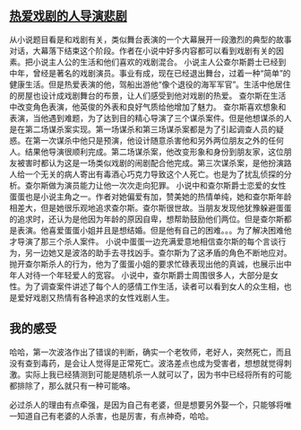 ## [热爱戏剧的人导演悲剧](https://book.douban.com/review/8136625/)

从小说题目看是和戏剧有关，类似舞台表演的一个大幕展开一段激烈的典型的故事对话，大幕落下结束这个阶段。作者在小说中好多内容都可以看到戏剧有关的因素。把小说主人公的生活和他们喜欢的戏剧混合。
    小说主人公查尔斯爵士已经到中年，曾经是著名的戏剧演员。事业有成，现在已经退出舞台，过着一种“简单”的健康生活。但是热爱表演的他，驾船出游他“像个退役的海军军官”。生活中他居住的房屋也设计成戏剧舞台的布景，让人们感受到他对戏剧的热爱。
      查尔斯在生活中改变角色表演，他英俊的外表和良好气质给他增加了魅力。
      查尔斯喜欢想象和表演，当他遇到难题，为了达到目的精心导演了三个谋杀案件。但是他想谋杀的人是在第二场谋杀案实现。第一场谋杀和第三场谋杀案都是为了引起调查人员的疑惑。在第一次谋杀中他只是预演，他设计随意杀害他和另外两位朋友之外的任何人。结果他导演很顺利完成。第二场谋杀案，他改变形象和身份到朋友家，这位朋友被害时都认为这是一场类似戏剧的闹剧配合他完成。第三次谋杀案，是他扮演路人给一个无关的病人寄出有毒酒心巧克力导致这个人死亡。也是为了扰乱侦探的分析。查尔斯做为演员能力让他一次次走向犯罪。
        小说中和查尔斯爵士恋爱的女性蛋蛋也是小说主角之一。作者对她偏爱有加，赞美她的热情单纯，她和查尔斯年龄相差大，但是她很乐观地追求查尔斯。查尔斯很世故。当朋友发现他犹豫躲避蛋蛋的追求时，还认为是他因为年龄的原因自卑，想帮助鼓励他们两位。但是查尔斯都是表演。他喜爱蛋蛋小姐并且是想结婚。但是他有自己的困难。。。为了解决困难他才导演了那三个杀人案件。
     小说中蛋蛋一边充满爱意地相信查尔斯的每个言谈行为，另一边她又是波洛的助手去寻找凶手。查尔斯为了这矛盾的角色不断地应对。抛开查尔斯杀人的行为，他为了蛋蛋小姐的要求忙碌表现出他的真诚，也展示出中年人对待一个年轻爱人的宽容。
     小说中，查尔斯爵士周围很多人，大部分是女性。为了调查案件讲述了每个人的感情工作生活，读者可以看到女人的众生相，也是爱好戏剧又热情有各种追求的女性戏剧人生。

## 我的感受

哈哈，第一次波洛作出了错误的判断，确实一个老牧师，老好人，突然死亡，而且没有查到毒药，是会让人觉得是正常死亡。波洛差点也成为受害者，想想就觉得刺激。实际上我已经猜测到可能是随机杀一人就可以了，因为书中已经将所有的可能都排除了，那么就只有一种可能咯。

必过杀人的理由有点牵强，是因为自己有老婆，但是想要另外娶一个，只能够将唯一知道自己有老婆的人杀害，也是厉害，有点神奇，哈哈。